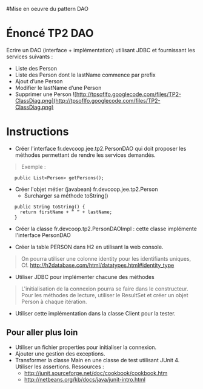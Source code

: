 #Mise en oeuvre du pattern DAO

# Énoncé TP2 DAO #

Ecrire un DAO (interface + implémentation) utilisant JDBC et fournissant les services suivants :
  * Liste des Person
  * Liste des Person dont le lastName commence par prefix
  * Ajout d’une Person
  * Modifier le lastName d’une Person
  * Supprimer une Person
![http://tpsoflfo.googlecode.com/files/TP2-ClassDiag.png](http://tpsoflfo.googlecode.com/files/TP2-ClassDiag.png)
# Instructions #

  * Créer l'interface fr.devcoop.jee.tp2.PersonDAO qui doit proposer les méthodes permettant de rendre les services demandés.

> Exemple :
```
   public List<Person> getPersons();
```

  * Créer l'objet métier (javabean) fr.devcoop.jee.tp2.Person
    * Surcharger sa méthode toString()
```
   public String toString() {
     return firstName + “ “ + lastName;
   }
```

  * Créer la classe fr.devcoop.tp2.PersonDAOImpl : cette classe implémente l'interface PersonDAO

  * Créer la table PERSON dans H2 en utilisant la web console.

> On pourra utiliser une colonne identity pour les identifiants uniques, Cf. http://h2database.com/html/datatypes.html#identity_type

  * Utiliser JDBC pour implémenter chacune des méthodes

> L'initialisation de la connexion pourra se faire dans le constructeur. Pour les méthodes de lecture, utiliser le ResultSet et créer un objet Person à chaque itération.

  * Utiliser cette implémentation dans la classe Client pour la tester.

## Pour aller plus loin ##

  * Utiliser un fichier properties pour initialiser la connexion.
  * Ajouter une gestion des exceptions.
  * Transformer la classe Main en une classe de test utilisant JUnit 4. Utiliser les assertions.
Ressources :
    * http://junit.sourceforge.net/doc/cookbook/cookbook.htm
    * http://netbeans.org/kb/docs/java/junit-intro.html